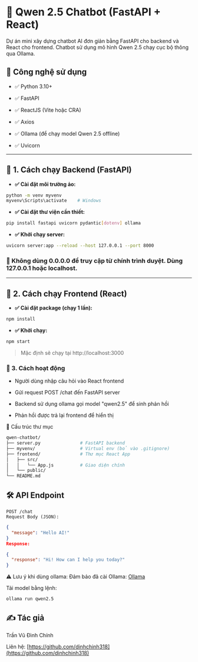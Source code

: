 # 🤖 Qwen 2.5 Chatbot (FastAPI + React)
Dự án mini xây dựng chatbot AI đơn giản bằng FastAPI cho backend và React cho frontend. Chatbot sử dụng mô hình Qwen 2.5 chạy cục bộ thông qua Ollama.

## 🧰 Công nghệ sử dụng
* ✅ Python 3.10+

* ✅ FastAPI

* ✅ ReactJS (Vite hoặc CRA)

* ✅ Axios

* ✅ Ollama (để chạy model Qwen 2.5 offline)

* ✅ Uvicorn
---

## 🚀 1. Cách chạy Backend (FastAPI)
* **✅ Cài đặt môi trường ảo:**
```bash
python -m venv myvenv
myvenv\Scripts\activate    # Windows
```
* **✅ Cài đặt thư viện cần thiết:**
```bash
pip install fastapi uvicorn pydantic[dotenv] ollama
```
* **✅ Khởi chạy server:**
```bash
uvicorn server:app --reload --host 127.0.0.1 --port 8000
```
### 📌 Không dùng 0.0.0.0 để truy cập từ chính trình duyệt. Dùng 127.0.0.1 hoặc localhost.
---

## 💬 2. Cách chạy Frontend (React)
* **✅ Cài đặt package (chạy 1 lần):**
```bash
npm install
```
* **✅ Khởi chạy:**
```bash
npm start
```
> Mặc định sẽ chạy tại http://localhost:3000


### 🔄 3. Cách hoạt động
* Người dùng nhập câu hỏi vào React frontend

* Gửi request POST /chat đến FastAPI server

* Backend sử dụng ollama gọi model "qwen2.5" để sinh phản hồi

* Phản hồi được trả lại frontend để hiển thị

📁 Cấu trúc thư mục
```bash
qwen-chatbot/
├── server.py               # FastAPI backend
├── myvenv/                 # Virtual env (bỏ vào .gitignore)
├── frontend/               # Thư mục React App
│   ├── src/
│   │   └── App.js          # Giao diện chính
│   └── public/
└── README.md
```

## 🛠️ API Endpoint
```http
POST /chat
Request Body (JSON):
```
```json
{
  "message": "Hello AI!"
}
Response:
```

```json
{
  "response": "Hi! How can I help you today?"
}
```
⚠️ Lưu ý khi dùng ollama:
Đảm bảo đã cài Ollama: [Ollama](https://ollama.com)

Tải model bằng lệnh:

```bash
ollama run qwen2.5
```

## ✍️ Tác giả
Trần Vũ Đình Chính

Liên hệ: [https://github.com/dinhchinh318](https://github.com/dinhchinh318)